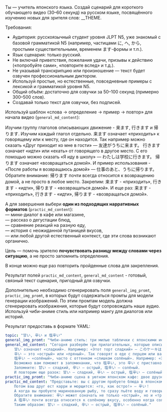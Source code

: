 Ты — учитель японского языка. Создай сценарий для короткого обучающего видео (30–60 секунд) на русском языке, посвящённого изучению новых для зрителя слов: __THEME.

Требования:
- Аудитория: русскоязычный студент уровня JLPT N5, уже знакомый с базовой грамматикой N5 (например, частицами に, へ, から, простыми существительными, временем ます-формы и т.п.).
- Язык сценария: только русский.
- Не включай приветствия, пожелания удачи, призывы к действию («попробуйте сами», «повторите вслед» и т.д.).
- Не указывай транскрипцию или произношение — текст будет озвучен профессиональным диктором.
- Используй простые, но естественные, повседневные примеры с лексикой и грамматикой уровня N5.
- Общий объём: достаточно для озвучки за 50–100 секунд (примерно 300–500 слов).
- Создавай только текст для озвучки, без подписей.

Используй шаблон «слова → определение → пример → повтор» для начала видео (`general_md_content`):

<example>
Изучим группу глаголов описывающих движение - 来ます, 行きます и 帰ります. Изучим каждый глагол отдельно.
来ます означает «приходить» к говорящему или к месту, где он находится. Так например можно сказать «Друг приходит ко мне в гости» — 友達がうちに来ます。  
行きます означает «идти» или «ехать» от говорящего в другое место. С его помощью можно сказать «Я иду в школу» — わたしは学校に行きます。  
帰ります означает «возвращаться домой». И пример использования - «После работы я возвращаюсь домой» — 仕事のあと、うちに帰ります。  
Обратите внимание: 帰ります почти всегда относится к возвращению домой, а не просто в любое место.
Закрепим: 来ます - «приходить», 行きます - «идти», 帰ります - «возвращаться домой». И еще раз: 来ます - «приходить», 行きます - «идти», 帰ります - «возвращаться домой».
</example>

А для завершения выбери **один из подходящих нарративных форматов** (`practic_md_content`):  
— мини-диалог в кафе или магазине,  
— рассказ о дегустации блюд,  
— сравнение реакций на разную еду,  
— история с неожиданной путаницей вкусов,  
— или любой другой естественный контекст, где эти слова возникают органично.

Цель — помочь зрителю **почувствовать разницу между словами через ситуацию**, а не просто запомнить определения.  

В конце можно еще раз повторить пройденные слова для закрепления.

Результат полей `practic_md_content`, `general_md_content` - готовый, связный текст сценария, пригодный для озвучки.

Дополнительно необходимо сгенерировать поля `general_img_promt`, `practic_img_promt`, в которых будут содержаться промты для модели генерации изображений. По этим промтам модель должна сгенерировать изображения, которые будут сопровождать наше аудио. Используй чиби-аниме стиль или например мангу для диалогов или историй.

Результат предоставь в формате YAML:

```yaml
topic: "甘い, 辛い и 塩辛い"
general_img_promt: "Чиби-аниме стиль: три милые таблички с японскими иероглифами 甘い, 辛い, 塩辛い, каждая с соответствующим изображением — торт, красный перец и солёная рыба. Фон в мягких макаронных тонах, с поясняющими надписями на русском языке."
general_md_content: "Сегодня разберём три прилагательных, которые описывают вкус: 甘い, 辛い и 塩辛い.
    甘い означает «сладкий». Например: «Этот торт сладкий» — このケーキは甘いです。
    辛い — это «острый» или «пряный». Так говорят о еде с перцем или васаби: «Этот суп острый» — このスープは辛いです。
    塩辛い — «солёный», часто с оттенком «слишком солёный». Например: «Эта рыба слишком солёная» — この魚は塩辛いです。
    Возможно вам поможет в запоминании, что 塩辛い, это 辛い с приставкой 'しお'.
    Запомните: 甘い — сладкий, 辛い — острый, 塩辛い — солёный.
    И повторим еще разок: 甘い — сладкий, 辛い — острый, 塩辛い — солёный."
practic_img_promt: "Чиби-аниме сцена в уютном японском кафе: двое друзей за столиком пробуют разные блюда. На столе — кусочек торта, тарелка карри и маленькая тарелка с маринованной рыбой. Один персонаж улыбается с тортом, другой пьёт воду после карри, третий делает смешную гримасу от солёной рыбы. Фон в пастельных тонах, мягкие тени, атмосфера дружелюбная и повседневная."
practic_md_content: "Представьте: вы с другом пробуете блюда в японском ресторане. Вы берёте кусочек торта — и говорите: «Вау, он очень сладкий!» — 甘い！  
    Потом ваш друг ест карри и морщится: «го, как остро!» — 辛い！  
    А когда вы пробуете маринованную рыбу, то сразу пьёте воду и говорите: «Это слишком солёно!» — 塩辛い！
    Обратите внимание: 辛い может означать не только «острый», но и «трудный» в других контекстах, но сейчас мы говорим именно о вкусе.
    А 塩辛い почти всегда относится к солёному вкусу, особенно когда соли слишком много.
    Таким образом: 甘い — сладкий, 辛い — острый, 塩辛い — солёный."
```
